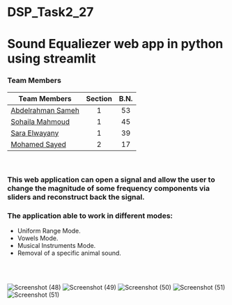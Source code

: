 # DSP_Task2_27
# Sound Equaliezer web app in python using streamlit


### Team Members
| Team Members                                                | Section| B.N. |
|-------------------------------------------------------------|:------:|:----:|
| [Abdelrahman Sameh](https://github.com/AbdelrahmanSameh1)   |    1   |  53  |
| [Sohaila Mahmoud](https://github.com/sohailamahmoud)        |    1   |  45  |
| [Sara Elwayany](https://github.com/Saraelwatany)            |    1   |  39  |
| [Mohamed Sayed](https://github.com/MohammadSayed02)         |    2   |  17  |


<br>

### **This web application** can open a signal and allow the user to change the magnitude of some frequency components via sliders and reconstruct back the signal.

### The application able to work in different modes:
* Uniform Range Mode.
* Vowels Mode.
* Musical Instruments Mode.
* Removal of a specific animal sound.


<br><br>



![Screenshot (48)](https://github.com/sbme-tutorials/sbe3110_f22_task2_team-27/blob/main/Images/Screenshot%202022-11-22%20235914.png)
![Screenshot (49)](https://github.com/sbme-tutorials/sbe3110_f22_task2_team-27/blob/main/Images/Screenshot%202022-11-22%20235940.png)
![Screenshot (50)](https://github.com/sbme-tutorials/sbe3110_f22_task2_team-27/blob/main/Images/Screenshot%202022-11-23%20000143.png)
![Screenshot (51)](https://github.com/sbme-tutorials/sbe3110_f22_task2_team-27/blob/main/Images/Screenshot%202022-11-23%20000445.png)
![Screenshot (51)](https://github.com/sbme-tutorials/sbe3110_f22_task2_team-27/blob/main/Images/Screenshot%202022-11-23%20000525.png)

